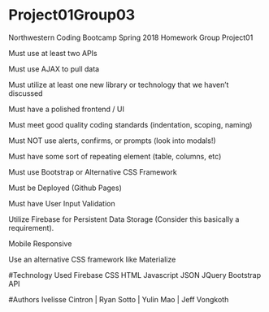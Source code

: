 # Project01Group03
Northwestern Coding Bootcamp Spring 2018 Homework Group Project01

Must use at least two APIs

Must use AJAX to pull data

Must utilize at least one new library or technology that we haven’t discussed

Must have a polished frontend / UI 

Must meet good quality coding standards (indentation, scoping, naming)

Must NOT use alerts, confirms, or prompts (look into modals!)

Must have some sort of repeating element (table, columns, etc)

Must use Bootstrap or Alternative CSS Framework

Must be Deployed (Github Pages)

Must have User Input Validation 

Utilize Firebase for Persistent Data Storage (Consider this basically a requirement).

Mobile Responsive

Use an alternative CSS framework like Materialize

#Technology Used
Firebase
CSS
HTML
Javascript
JSON
JQuery
Bootstrap
API

#Authors
Ivelisse Cintron | Ryan Sotto | Yulin Mao | Jeff Vongkoth

